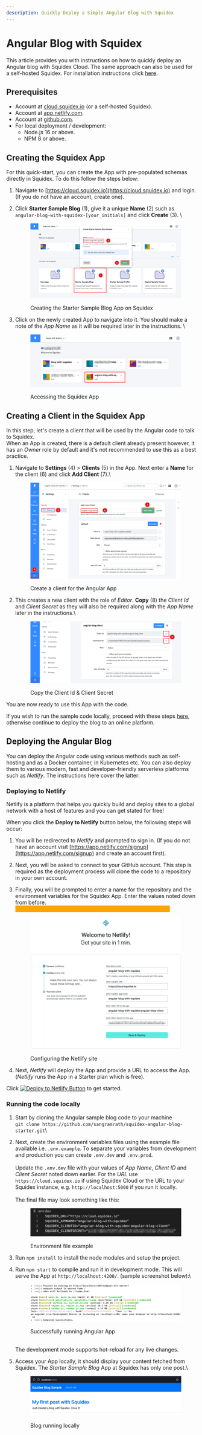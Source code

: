 ```yaml
---
description: Quickly Deploy a Simple Angular Blog with Squidex
---
```


# Angular Blog with Squidex

This article provides you with instructions on how to quickly deploy an Angular blog with Squidex Cloud. The same approach can also be used for a self-hosted Squidex. For installation instructions click [here](../installation/).

## Prerequisites

* Account at [cloud.squidex.io](https://cloud.squidex.io/) (or a self-hosted Squidex).
* Account at [app.netlify.com](https://app.netlify.com).
* Account at [github.com](https://github.com/).
* For local deployment / development:
  * Node.js 16 or above.
  * NPM 8 or above.

## Creating the Squidex App

For this quick-start, you can create the App with pre-populated schemas directly in Squidex. To do this follow the steps below:

1. Navigate to [https://cloud.squidex.io](https://cloud.squidex.io) and login. (If you do not have an account, create one).
2.  Click **Starter Sample Blog** (1), give it a unique **Name** (2) such as `angular-blog-with-squidex-[your_initials]` and click **Create** (3). \


    <div align="left">

    <figure><img src="../../.gitbook/assets/2023-01-02_08-38.png" alt=""><figcaption><p>Creating the Starter Sample Blog App on Squidex</p></figcaption></figure>

    </div>
3.  Click on the newly created App to navigate into it. You should make a note of the _App Name_ as it will be required later in the instructions. \


    <div align="left">

    <figure><img src="../../.gitbook/assets/2023-01-02_08-49.png" alt=""><figcaption><p>Accessing the Squidex App</p></figcaption></figure>

    </div>

## Creating a Client in the Squidex App

In this step, let's create a client that will be used by the Angular code to talk to Squidex. \
When an App is created, there is a default client already present however, it has an _Owner_ role by default and it's not recommended to use this as a best practice.

1.  Navigate to **Settings** (4) > **Clients** (5) in the App. Next enter a **Name** for the client (6) and click **Add Client** (7).\


    <div align="left">

    <figure><img src="../../.gitbook/assets/2023-01-02_08-46.png" alt=""><figcaption><p>Create a client for the Angular App</p></figcaption></figure>

    </div>
2.  This creates a new client with the role of _Editor_. **Copy** (8) the _Client Id_ and _Client Secret_ as they will also be required along with the _App Name_ later in the instructions.\


    <div align="left">

    <figure><img src="../../.gitbook/assets/2023-01-02_08-42.png" alt=""><figcaption><p>Copy the Client Id &#x26; Client Secret</p></figcaption></figure>

    </div>

You are now ready to use this App with the code. &#x20;

If you wish to run the sample code locally, proceed with these steps [here](angular-blog-with-squidex.md#running-the-vue.js-blog-locally), otherwise continue to deploy the blog to an online platform.

## Deploying the Angular Blog

You can deploy the Angular code using various methods such as self-hosting and as a Docker container, in Kubernetes etc. You can also deploy them to various modern, fast and developer-friendly serverless platforms such as _Netlify_. The instructions here cover the latter:

### Deploying to Netlify

Netlify is a platform that helps you quickly build and deploy sites to a global network with a host of features and you can get stated for free!

When you click the **Deploy to Netlify** button below, the following steps will occur:

1. You will be redirected to _Netlify_ and prompted to sign in. (If you do not have an account visit [https://app.netlify.com/signup](https://app.netlify.com/signup) and create an account first).
2. Next, you will be asked to connect to your GitHub account. This step is required as the deployment process will clone the code to a repository in your own account.&#x20;
3.  Finally, you will be prompted to enter a name for the repository and the environment variables for the Squidex App. Enter the values noted down from before. \
    <mark style="color:orange;background-color:orange;">Your values will be different than the values in the screenshot.</mark>&#x20;

    <figure><img src="../../.gitbook/assets/2023-01-03_00-44.png" alt=""><figcaption><p>Configuring the Netlify site</p></figcaption></figure>
4. Next, _Netlify_ will deploy the App and provide a URL to access the App. (_Netlify_ runs the App in a Starter plan which is free).

Click [![Deploy to Netlify Button](https://www.netlify.com/img/deploy/button.svg)](https://app.netlify.com/start/deploy?repository=https://github.com/sangramrath/squidex-angular-blog-starter)  to get started.

### Running the code locally

1. Start by cloning the Angular sample blog code to your machine \
   `git clone https://github.com/sangramrath/squidex-angular-blog-starter.git`\

2.  Next, create the environment variables files using the example file available i.e. `.env.example`. To separate your variables from development and production you can create `.env.dev` and `.env.prod`.\
    \
    Update the `.env.dev` file with your values of _App Name_, _Client ID_ and _Client Secret_ noted down earlier. For the _URL_ use `https://cloud.squidex.io` if using Squidex Cloud or the URL to your Squidex instance, e.g. `http://localhost:5000` if you run it locally.\
    \
    The final file may look something like this:

    <figure><img src="../../.gitbook/assets/2023-01-02_12-05.png" alt=""><figcaption><p>Environment file example</p></figcaption></figure>
3. Run `npm install` to install the node modules and setup the project.
4.  Run `npm start` to compile and run it in development mode. This will serve the App at `http://localhost:4200/`. (sample screenshot below):\


    <div align="left">

    <figure><img src="../../.gitbook/assets/2023-01-02_12-08.png" alt=""><figcaption><p>Successfully running Angular App</p></figcaption></figure>

    </div>

    \
    The development mode supports hot-reload for any live changes.
5.  Access your App locally, it should display your content fetched from Squidex. The _Starter Sample Blog_ App at Squidex has only one post.\


    <figure><img src="../../.gitbook/assets/2023-01-02_12.12.15.png" alt=""><figcaption><p>Blog running locally</p></figcaption></figure>
